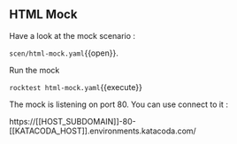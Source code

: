 ## HTML Mock

Have a look at the mock scenario :

`scen/html-mock.yaml`{{open}}.

Run the mock

`rocktest html-mock.yaml`{{execute}}

The mock is listening on port 80. You can use connect to it :

https://[[HOST_SUBDOMAIN]]-80-[[KATACODA_HOST]].environments.katacoda.com/
